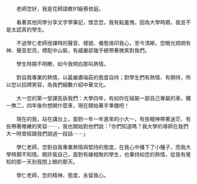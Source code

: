 <!--獻給敬愛的學仁老師--!>

　　老師您好，我是花師語教91級蔡依庭。<br><br>
  
　　看著其他同學分享文字學筆記，懷念您，我有點羞愧，因為大學時期，我並不是太認真的學生。<br><br>
  
　　不過學仁老師授課時的聲音、樣貌、儀態烙印我心，至今清晰。您眼光炯炯有神、聲音宏亮，標配中山裝，有威嚴卻幾乎總帶著微笑對我們。<br><br>
  
　　學生時期不明瞭，如今我明白那叫熱情。<br><br>
  
　　對自我專業的熱情，以最嚴肅端莊的態度自持；對學生們有熱情、有期待，所以您以招牌笑容，為我們細數介紹中華文化。<br><br>
  
　　大一您的第一堂課告訴我們：大學四年，有如你在組裝一部自己專屬的車，獨一無二，四年後你想開什麼車，現在開始著手準備吧！<br><br>
  
　　現在的我，站在講台上，面對一年一年進來的小大一，有些眼神帶著迷茫、有些帶著稚嫩的笑容⋯⋯，我也開始對他們說：「你們知道嗎？我大學的導師在我們大一時曾經跟我們說過一段話⋯⋯」<br><br>
  
　　學仁老師，您對自我專業熱情與堅持的態度，在我心中播下了小種子，而我大學時期不知情。期許我自己，面對有緣相聚的學生，也秉持如您的熱情，從我有覺知的那一天到我閉上眼的那天。<br><br>
  
　　學仁老師，您的精神、態度，永留我心。

